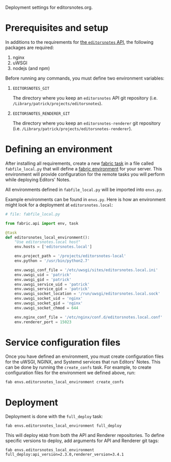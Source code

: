 Deployment settings for editorsnotes.org.


# Prerequisites and setup

In additions to the requirements for [the `editorsnotes` API], the following
packages are required:

  1. nginx
  2. uWSGI
  3. nodejs (and npm)

Before running any commands, you must define two environment variables:

  1. `EDITORSNOTES_GIT`

     The directory where you keep an `editorsnotes` API git repository
     (i.e. `/Library/patrick/projects/editorsnotes`).

  2. `EDITORSNOTES_RENDERER_GIT`

     The directory where you keep an `editorsnotes-renderer` git repository
     (i.e. `/Library/patrick/projects/editorsnotes-renderer`).


# Defining an environment

After installing all requirements, create a new [fabric task] in a file called
`fabfile_local.py` that will define a [fabric environment] for your server.
This environment will provide configuration for the remote tasks you will
perform while deploying Editors' Notes.

All environments defined in `fabfile_local.py` will be imported into `envs.py`.

Example environments can be found in `envs.py`. Here is how an environment
might look for a deployment at `editorsnotes.local`:

```python
# file: fabfile_local.py

from fabric.api import env, task

@task
def editorsnotes_local_environment():
    "Use editorsnotes.local host"
    env.hosts = ['editorsnotes.local']

    env.project_path = '/projects/editorsnotes-local'
    env.python = '/usr/bin/python2.7'

    env.uwsgi_conf_file = '/etc/uwsgi/sites/editorsnotes.local.ini'
    env.uwsgi_uid = 'patrick'
    env.uwsgi_gid = 'patrick'
    env.uwsgi_service_uid = 'patrick'
    env.uwsgi_service_gid = 'patrick'
    env.uwsgi_socket_location = '/run/uwsgi/editorsnotes.local.sock'
    env.uwsgi_socket_uid = 'nginx'
    env.uwsgi_socket_gid = 'nginx'
    env.uwsgi_socket_chmod = 644

    env.nginx_conf_file = '/etc/nginx/conf.d/editorsnotes.local.conf'
    env.renderer_port = 15023
```

# Service configuration files

Once you have defined an environment, you must create configuration files for
the uWSGI, NGINX, and Systemd services that run Editors' Notes. This can be
done by running the `create_confs` task. For example, to create configuration
files for the environment we defined above, run:

  `fab envs.editorsnotes_local_environment create_confs`


# Deployment

Deployment is done with the `full_deploy` task:

  `fab envs.editorsnotes_local_environment full_deploy`

This will deploy `HEAD` from both the API and Renderer repositories. To define
specific versions to deploy, add arguments for API and Renderer git tags:

  `fab envs.editorsnotes_local_environment full_deploy:api_version=2.3.0,renderer_version=3.4.1`


[The `editorsnotes` API]: https://github.com/editorsnotes/editorsnotes#installation
[fabric task]: http://docs.fabfile.org/en/1.10/api/core/tasks.html
[fabric environment]: http://docs.fabfile.org/en/1.10/usage/env.html
